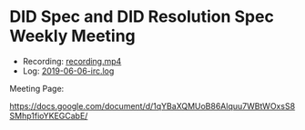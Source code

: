 # DID Spec and DID Resolution Spec Weekly Meeting

* Recording: [recording.mp4](recording.mp4)
* Log: [2019-06-06-irc.log](2019-06-06-irc.log)

Meeting Page:

https://docs.google.com/document/d/1qYBaXQMUoB86Alquu7WBtWOxsS8SMhp1fioYKEGCabE/
